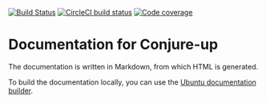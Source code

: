 [![Build Status](https://travis-ci.org/CanonicalLtd/docs-conjure-up.svg?branch=master)](https://travis-ci.org/CanonicalLtd/docs-conjure-up) [![CircleCI build status](https://circleci.com/gh/canonical-web-and-design/docs.conjure-up.io.svg?style=shield)](https://circleci.com/gh/canonical-web-and-design/docs.conjure-up.io) [![Code coverage](https://codecov.io/gh/canonical-web-and-design/docs.conjure-up.io/branch/master/graph/badge.svg)](https://codecov.io/gh/canonical-web-and-design/docs.conjure-up.io)

# Documentation for Conjure-up 

The documentation is written in Markdown, from which HTML is generated.

To build the documentation locally, you can use the 
[Ubuntu documentation builder](https://github.com/CanonicalLtd/documentation-builder). 
